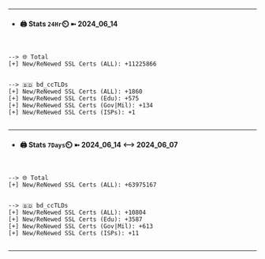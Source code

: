 

---
- #### 🖨️ **Stats** `24Hr`⏲️ ➼ 2024_06_14
```console


--> 🌐 Total
[+] New/ReNewed SSL Certs (ALL): +11225866


--> 🇧🇩 bd_ccTLDs
[+] New/ReNewed SSL Certs (ALL): +1860
[+] New/ReNewed SSL Certs (Edu): +575
[+] New/ReNewed SSL Certs (Gov|Mil): +134
[+] New/ReNewed SSL Certs (ISPs): +1


```

---
- #### 🖨️ **Stats** `7Days`⏲️ ➼ 2024_06_14 <--> 2024_06_07
```console


--> 🌐 Total
[+] New/ReNewed SSL Certs (ALL): +63975167


--> 🇧🇩 bd_ccTLDs
[+] New/ReNewed SSL Certs (ALL): +10804
[+] New/ReNewed SSL Certs (Edu): +3587
[+] New/ReNewed SSL Certs (Gov|Mil): +613
[+] New/ReNewed SSL Certs (ISPs): +11


```

---

